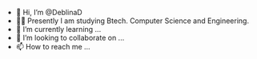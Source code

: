 - 👋 Hi, I’m @DeblinaD
- 👩‍💻 Presently I am studying Btech. Computer Science and Engineering.
- 🌱 I’m currently learning ...
- 💞️ I’m looking to collaborate on ...
- 📫 How to reach me ...

<!---
DeblinaD/DeblinaD is a ✨ special ✨ repository because its `README.md` (this file) appears on your GitHub profile.
You can click the Preview link to take a look at your changes.
--->
